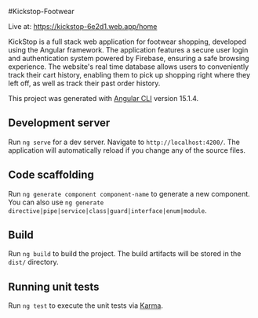 #Kickstop-Footwear

Live at: https://kickstop-6e2d1.web.app/home 

KickStop is a full stack web application for footwear shopping, developed using the Angular framework. The application features a secure user login and authentication system powered by Firebase, ensuring a safe browsing experience. The website's real time database allows users to conveniently track their cart history, enabling them to pick up shopping right where they left off, as well as track their past order history.


This project was generated with [Angular CLI](https://github.com/angular/angular-cli) version 15.1.4.

## Development server

Run `ng serve` for a dev server. Navigate to `http://localhost:4200/`. The application will automatically reload if you change any of the source files.

## Code scaffolding

Run `ng generate component component-name` to generate a new component. You can also use `ng generate directive|pipe|service|class|guard|interface|enum|module`.

## Build

Run `ng build` to build the project. The build artifacts will be stored in the `dist/` directory.

## Running unit tests

Run `ng test` to execute the unit tests via [Karma](https://karma-runner.github.io).

